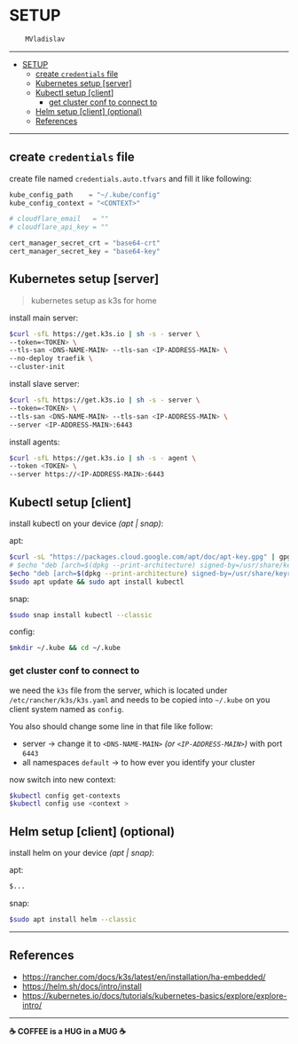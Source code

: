 # SETUP

```sh
    MVladislav
```

---

- [SETUP](#setup)
  - [create `credentials` file](#create-credentials-file)
  - [Kubernetes setup [server]](#kubernetes-setup-server)
  - [Kubectl setup [client]](#kubectl-setup-client)
    - [get cluster conf to connect to](#get-cluster-conf-to-connect-to)
  - [Helm setup [client] (optional)](#helm-setup-client-optional)
  - [References](#references)

---

## create `credentials` file

create file named `credentials.auto.tfvars` and fill it like following:

```tf
kube_config_path    = "~/.kube/config"
kube_config_context = "<CONTEXT>"

# cloudflare_email   = ""
# cloudflare_api_key = ""

cert_manager_secret_crt = "base64-crt"
cert_manager_secret_key = "base64-key"
```

## Kubernetes setup [server]

> kubernetes setup as k3s for home

install main server:

```sh
$curl -sfL https://get.k3s.io | sh -s - server \
--token=<TOKEN> \
--tls-san <DNS-NAME-MAIN> --tls-san <IP-ADDRESS-MAIN> \
--no-deploy traefik \
--cluster-init
```

install slave server:

```sh
$curl -sfL https://get.k3s.io | sh -s - server \
--token=<TOKEN> \
--tls-san <DNS-NAME-MAIN> --tls-san <IP-ADDRESS-MAIN> \
--server <IP-ADDRESS-MAIN>:6443
```

install agents:

```sh
$curl -sfL https://get.k3s.io | sh -s - agent \
--token <TOKEN> \
--server https://<IP-ADDRESS-MAIN>:6443
```

## Kubectl setup [client]

install kubectl on your device _(apt | snap)_:

apt:

```sh
$curl -sL "https://packages.cloud.google.com/apt/doc/apt-key.gpg" | gpg --dearmor | sudo tee /usr/share/keyrings/kubernetes-archive-keyring.gpg >/dev/null
# $echo "deb [arch=$(dpkg --print-architecture) signed-by=/usr/share/keyrings/kubernetes-archive-keyring.gpg] https://apt.kubernetes.io/ $(lsb_release -cs) main" | sudo tee "/etc/apt/sources.list.d/kubernetes-$(lsb_release -cs).list"
$echo "deb [arch=$(dpkg --print-architecture) signed-by=/usr/share/keyrings/kubernetes-archive-keyring.gpg] https://apt.kubernetes.io/ kubernetes-xenial main" | sudo tee "/etc/apt/sources.list.d/kubernetes-xenial.list"
$sudo apt update && sudo apt install kubectl
```

snap:

```sh
$sudo snap install kubectl --classic
```

config:

```sh
$mkdir ~/.kube && cd ~/.kube
```

### get cluster conf to connect to

we need the `k3s` file from the server, which is located under `/etc/rancher/k3s/k3s.yaml`
and needs to be copied into `~/.kube` on you client system named as `config`.

You also should change some line in that file like follow:

- server -> change it to `<DNS-NAME-MAIN>` _(or `<IP-ADDRESS-MAIN>`)_ with port `6443`
- all namespaces `default` -> to how ever you identify your cluster

now switch into new context:

```sh
$kubectl config get-contexts
$kubectl config use <context >
```

## Helm setup [client] (optional)

install helm on your device _(apt | snap)_:

apt:

```sh
$...
```

snap:

```sh
$sudo apt install helm --classic
```

---

## References

- <https://rancher.com/docs/k3s/latest/en/installation/ha-embedded/>
- <https://helm.sh/docs/intro/install>
- <https://kubernetes.io/docs/tutorials/kubernetes-basics/explore/explore-intro/>

---

**☕ COFFEE is a HUG in a MUG ☕**
